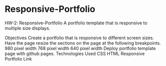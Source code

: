 # Responsive-Portfolio
HW-2: Responsive-Portfolio
A portfolio template that is responsive to multiple size displays.

Objectives
Create a portfolio that is responsive to different screen sizes.
Have the page resize the sections on the page at the following breakpoints.
980 pixel width
768 pixel width
640 pixel width
Deploy portfolio template page with github pages.
Technologies Used
CSS
HTML
Responsive Portfolio Link

